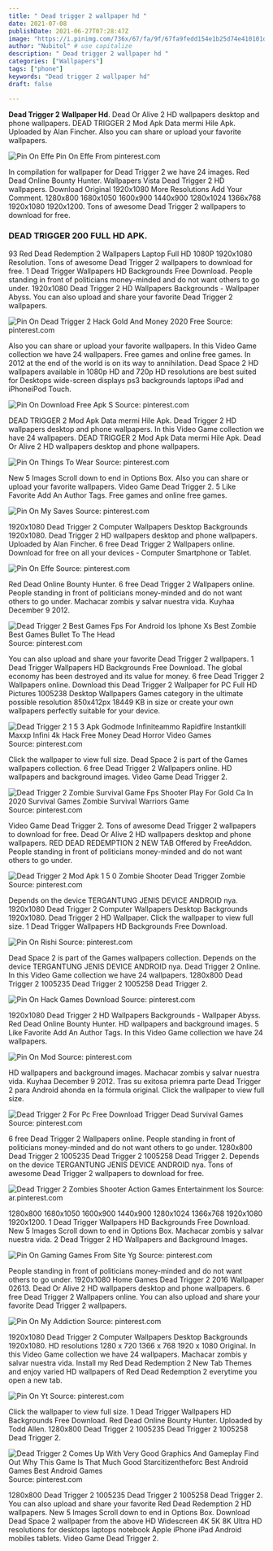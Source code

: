 ```yaml
---
title: " Dead trigger 2 wallpaper hd "
date: 2021-07-08
publishDate: 2021-06-27T07:28:47Z
image: "https://i.pinimg.com/736x/67/fa/9f/67fa9fedd154e1b25d74e410101dcf67.jpg"
author: "Nubitol" # use capitalize
description: " Dead trigger 2 wallpaper hd "
categories: ["Wallpapers"]
tags: ["phone"]
keywords: "Dead trigger 2 wallpaper hd"
draft: false

---
```



**Dead Trigger 2 Wallpaper Hd**. Dead Or Alive 2 HD wallpapers desktop and phone wallpapers. DEAD TRIGGER 2 Mod Apk Data mermi Hile Apk. Uploaded by Alan Fincher. Also you can share or upload your favorite wallpapers.

![Pin On Effe](https://i.pinimg.com/originals/1a/db/62/1adb62417fdf24e2049d4d03745dd297.jpg "Pin On Effe")
Pin On Effe From pinterest.com


In compilation for wallpaper for Dead Trigger 2 we have 24 images. Red Dead Online Bounty Hunter. Wallpapers Vista Dead Trigger 2 HD wallpapers. Download Original 1920x1080 More Resolutions Add Your Comment. 1280x800 1680x1050 1600x900 1440x900 1280x1024 1366x768 1920x1080 1920x1200. Tons of awesome Dead Trigger 2 wallpapers to download for free.

### DEAD TRIGGER 200 FULL HD APK.

93 Red Dead Redemption 2 Wallpapers Laptop Full HD 1080P 1920x1080 Resolution. Tons of awesome Dead Trigger 2 wallpapers to download for free. 1 Dead Trigger Wallpapers HD Backgrounds Free Download. People standing in front of politicians money-minded and do not want others to go under. 1920x1080 Dead Trigger 2 HD Wallpapers Backgrounds - Wallpaper Abyss. You can also upload and share your favorite Dead Trigger 2 wallpapers.


![Pin On Dead Trigger 2 Hack Gold And Money 2020 Free](https://i.pinimg.com/originals/16/21/ca/1621ca6f67dff125016e5c92550fb1ab.jpg "Pin On Dead Trigger 2 Hack Gold And Money 2020 Free")
Source: pinterest.com

Also you can share or upload your favorite wallpapers. In this Video Game collection we have 24 wallpapers. Free games and online free games. In 2012 at the end of the world is on its way to annihilation. Dead Space 2 HD wallpapers available in 1080p HD and 720p HD resolutions are best suited for Desktops wide-screen displays ps3 backgrounds laptops iPad and iPhoneiPod Touch.

![Pin On Download Free Apk S](https://i.pinimg.com/600x315/d4/27/4a/d4274a2ce5c0707b76e0678015768bbb.jpg "Pin On Download Free Apk S")
Source: pinterest.com

DEAD TRIGGER 2 Mod Apk Data mermi Hile Apk. Dead Trigger 2 HD wallpapers desktop and phone wallpapers. In this Video Game collection we have 24 wallpapers. DEAD TRIGGER 2 Mod Apk Data mermi Hile Apk. Dead Or Alive 2 HD wallpapers desktop and phone wallpapers.

![Pin On Things To Wear](https://i.pinimg.com/originals/ef/28/95/ef289595f39524e9459ee20baf900191.png "Pin On Things To Wear")
Source: pinterest.com

New 5 Images Scroll down to end in Options Box. Also you can share or upload your favorite wallpapers. Video Game Dead Trigger 2. 5 Like Favorite Add An Author Tags. Free games and online free games.

![Pin On My Saves](https://i.pinimg.com/originals/4d/14/e9/4d14e9604686c19809abec34276feb09.jpg "Pin On My Saves")
Source: pinterest.com

1920x1080 Dead Trigger 2 Computer Wallpapers Desktop Backgrounds 1920x1080. Dead Trigger 2 HD wallpapers desktop and phone wallpapers. Uploaded by Alan Fincher. 6 free Dead Trigger 2 Wallpapers online. Download for free on all your devices - Computer Smartphone or Tablet.

![Pin On Effe](https://i.pinimg.com/originals/1a/db/62/1adb62417fdf24e2049d4d03745dd297.jpg "Pin On Effe")
Source: pinterest.com

Red Dead Online Bounty Hunter. 6 free Dead Trigger 2 Wallpapers online. People standing in front of politicians money-minded and do not want others to go under. Machacar zombis y salvar nuestra vida. Kuyhaa December 9 2012.

![Dead Trigger 2 Best Games Fps For Android Ios Iphone Xs Best Zombie Best Games Bullet To The Head](https://i.pinimg.com/originals/27/6c/65/276c65117c8038156122ce0b9a5fa1cb.jpg "Dead Trigger 2 Best Games Fps For Android Ios Iphone Xs Best Zombie Best Games Bullet To The Head")
Source: pinterest.com

You can also upload and share your favorite Dead Trigger 2 wallpapers. 1 Dead Trigger Wallpapers HD Backgrounds Free Download. The global economy has been destroyed and its value for money. 6 free Dead Trigger 2 Wallpapers online. Download this Dead Trigger 2 Wallpaper for PC Full HD Pictures 1005238 Desktop Wallpapers Games category in the ultimate possible resolution 850x412px 18449 KB in size or create your own wallpapers perfectly suitable for your device.

![Dead Trigger 2 1 5 3 Apk Godmode Infiniteammo Rapidfire Instantkill Maxxp Infini 4k Hack Free Money Dead Horror Video Games](https://i.pinimg.com/originals/f1/20/5b/f1205bff9eb8883f7269ecfc0397a42e.png "Dead Trigger 2 1 5 3 Apk Godmode Infiniteammo Rapidfire Instantkill Maxxp Infini 4k Hack Free Money Dead Horror Video Games")
Source: pinterest.com

Click the wallpaper to view full size. Dead Space 2 is part of the Games wallpapers collection. 6 free Dead Trigger 2 Wallpapers online. HD wallpapers and background images. Video Game Dead Trigger 2.

![Dead Trigger 2 Zombie Survival Game Fps Shooter Play For Gold Ca In 2020 Survival Games Zombie Survival Warriors Game](https://i.pinimg.com/originals/b6/15/f8/b615f817ed32386181eb82e29806f874.jpg "Dead Trigger 2 Zombie Survival Game Fps Shooter Play For Gold Ca In 2020 Survival Games Zombie Survival Warriors Game")
Source: pinterest.com

Video Game Dead Trigger 2. Tons of awesome Dead Trigger 2 wallpapers to download for free. Dead Or Alive 2 HD wallpapers desktop and phone wallpapers. RED DEAD REDEMPTION 2 NEW TAB Offered by FreeAddon. People standing in front of politicians money-minded and do not want others to go under.

![Dead Trigger 2 Mod Apk 1 5 0 Zombie Shooter Dead Trigger Zombie](https://i.pinimg.com/474x/7c/de/f2/7cdef252d84525ed02a4bc3c4c0d6962.jpg "Dead Trigger 2 Mod Apk 1 5 0 Zombie Shooter Dead Trigger Zombie")
Source: pinterest.com

Depends on the device TERGANTUNG JENIS DEVICE ANDROID nya. 1920x1080 Dead Trigger 2 Computer Wallpapers Desktop Backgrounds 1920x1080. Dead Trigger 2 HD Wallpaper. Click the wallpaper to view full size. 1 Dead Trigger Wallpapers HD Backgrounds Free Download.

![Pin On Rishi](https://i.pinimg.com/originals/97/cd/48/97cd4847f4f6e21e57bd8d98ce0add05.png "Pin On Rishi")
Source: pinterest.com

Dead Space 2 is part of the Games wallpapers collection. Depends on the device TERGANTUNG JENIS DEVICE ANDROID nya. Dead Trigger 2 Online. In this Video Game collection we have 24 wallpapers. 1280x800 Dead Trigger 2 1005235 Dead Trigger 2 1005258 Dead Trigger 2.

![Pin On Hack Games Download](https://i.pinimg.com/originals/5b/b2/b3/5bb2b3af1965a2fcf23e3fc853b958c6.jpg "Pin On Hack Games Download")
Source: pinterest.com

1920x1080 Dead Trigger 2 HD Wallpapers Backgrounds - Wallpaper Abyss. Red Dead Online Bounty Hunter. HD wallpapers and background images. 5 Like Favorite Add An Author Tags. In this Video Game collection we have 24 wallpapers.

![Pin On Mod](https://i.pinimg.com/originals/f0/74/77/f07477e6c5bba416f3c2a548e74606b5.jpg "Pin On Mod")
Source: pinterest.com

HD wallpapers and background images. Machacar zombis y salvar nuestra vida. Kuyhaa December 9 2012. Tras su exitosa priemra parte Dead Trigger 2 para Android ahonda en la fórmula original. Click the wallpaper to view full size.

![Dead Trigger 2 For Pc Free Download Trigger Dead Survival Games](https://i.pinimg.com/originals/3b/01/17/3b01175225251568d48fe264a27a006a.jpg "Dead Trigger 2 For Pc Free Download Trigger Dead Survival Games")
Source: pinterest.com

6 free Dead Trigger 2 Wallpapers online. People standing in front of politicians money-minded and do not want others to go under. 1280x800 Dead Trigger 2 1005235 Dead Trigger 2 1005258 Dead Trigger 2. Depends on the device TERGANTUNG JENIS DEVICE ANDROID nya. Tons of awesome Dead Trigger 2 wallpapers to download for free.

![Dead Trigger 2 Zombies Shooter Action Games Entertainment Ios](https://i.pinimg.com/originals/64/8b/ff/648bff55d36b969ee74658b188648f0e.jpg "Dead Trigger 2 Zombies Shooter Action Games Entertainment Ios")
Source: ar.pinterest.com

1280x800 1680x1050 1600x900 1440x900 1280x1024 1366x768 1920x1080 1920x1200. 1 Dead Trigger Wallpapers HD Backgrounds Free Download. New 5 Images Scroll down to end in Options Box. Machacar zombis y salvar nuestra vida. 2 Dead Trigger 2 HD Wallpapers and Background Images.

![Pin On Gaming Games From Site Yg](https://i.pinimg.com/originals/57/8e/af/578eaf82f319b66c1b1bce4c352aa78e.jpg "Pin On Gaming Games From Site Yg")
Source: pinterest.com

People standing in front of politicians money-minded and do not want others to go under. 1920x1080 Home Games Dead Trigger 2 2016 Wallpaper 02613. Dead Or Alive 2 HD wallpapers desktop and phone wallpapers. 6 free Dead Trigger 2 Wallpapers online. You can also upload and share your favorite Dead Trigger 2 wallpapers.

![Pin On My Addiction](https://i.pinimg.com/originals/7d/b4/af/7db4af745de85989bf7d9f4bb01479ce.png "Pin On My Addiction")
Source: pinterest.com

1920x1080 Dead Trigger 2 Computer Wallpapers Desktop Backgrounds 1920x1080. HD resolutions 1280 x 720 1366 x 768 1920 x 1080 Original. In this Video Game collection we have 24 wallpapers. Machacar zombis y salvar nuestra vida. Install my Red Dead Redemption 2 New Tab Themes and enjoy varied HD wallpapers of Red Dead Redemption 2 everytime you open a new tab.

![Pin On Yt](https://i.pinimg.com/originals/55/e6/41/55e641e477d494ac3cf47c80025d75bc.jpg "Pin On Yt")
Source: pinterest.com

Click the wallpaper to view full size. 1 Dead Trigger Wallpapers HD Backgrounds Free Download. Red Dead Online Bounty Hunter. Uploaded by Todd Allen. 1280x800 Dead Trigger 2 1005235 Dead Trigger 2 1005258 Dead Trigger 2.

![Dead Trigger 2 Comes Up With Very Good Graphics And Gameplay Find Out Why This Game Is That Much Good Starcitizentheforc Best Android Games Best Android Games](https://i.pinimg.com/736x/67/fa/9f/67fa9fedd154e1b25d74e410101dcf67.jpg "Dead Trigger 2 Comes Up With Very Good Graphics And Gameplay Find Out Why This Game Is That Much Good Starcitizentheforc Best Android Games Best Android Games")
Source: pinterest.com

1280x800 Dead Trigger 2 1005235 Dead Trigger 2 1005258 Dead Trigger 2. You can also upload and share your favorite Red Dead Redemption 2 HD wallpapers. New 5 Images Scroll down to end in Options Box. Download Dead Space 2 wallpaper from the above HD Widescreen 4K 5K 8K Ultra HD resolutions for desktops laptops notebook Apple iPhone iPad Android mobiles tablets. Video Game Dead Trigger 2.

